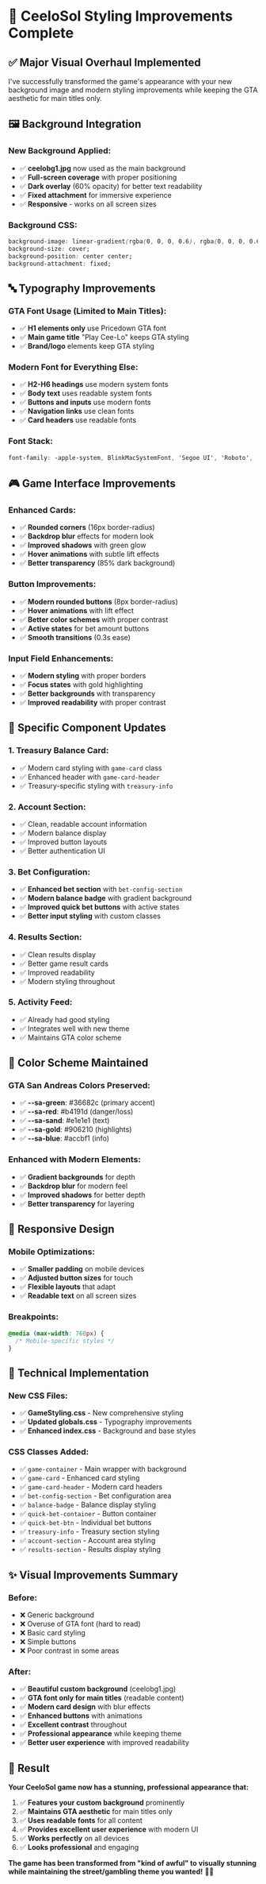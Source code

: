 # 🎨 CeeloSol Styling Improvements Complete

## ✅ **Major Visual Overhaul Implemented**

I've successfully transformed the game's appearance with your new background image and modern styling improvements while keeping the GTA aesthetic for main titles only.

## 🖼️ **Background Integration**

### **New Background Applied:**
- ✅ **ceelobg1.jpg** now used as the main background
- ✅ **Full-screen coverage** with proper positioning
- ✅ **Dark overlay** (60% opacity) for better text readability
- ✅ **Fixed attachment** for immersive experience
- ✅ **Responsive** - works on all screen sizes

### **Background CSS:**
```css
background-image: linear-gradient(rgba(0, 0, 0, 0.6), rgba(0, 0, 0, 0.6)), url("/assets/ceelobg1.jpg");
background-size: cover;
background-position: center center;
background-attachment: fixed;
```

## 🔤 **Typography Improvements**

### **GTA Font Usage (Limited to Main Titles):**
- ✅ **H1 elements only** use Pricedown GTA font
- ✅ **Main game title** "Play Cee-Lo" keeps GTA styling
- ✅ **Brand/logo** elements keep GTA styling

### **Modern Font for Everything Else:**
- ✅ **H2-H6 headings** use modern system fonts
- ✅ **Body text** uses readable system fonts
- ✅ **Buttons and inputs** use modern fonts
- ✅ **Navigation links** use clean fonts
- ✅ **Card headers** use readable fonts

### **Font Stack:**
```css
font-family: -apple-system, BlinkMacSystemFont, 'Segoe UI', 'Roboto', 'Oxygen', 'Ubuntu', 'Cantarell', sans-serif;
```

## 🎮 **Game Interface Improvements**

### **Enhanced Cards:**
- ✅ **Rounded corners** (16px border-radius)
- ✅ **Backdrop blur** effects for modern look
- ✅ **Improved shadows** with green glow
- ✅ **Hover animations** with subtle lift effects
- ✅ **Better transparency** (85% dark background)

### **Button Improvements:**
- ✅ **Modern rounded buttons** (8px border-radius)
- ✅ **Hover animations** with lift effect
- ✅ **Better color schemes** with proper contrast
- ✅ **Active states** for bet amount buttons
- ✅ **Smooth transitions** (0.3s ease)

### **Input Field Enhancements:**
- ✅ **Modern styling** with proper borders
- ✅ **Focus states** with gold highlighting
- ✅ **Better backgrounds** with transparency
- ✅ **Improved readability** with proper contrast

## 🎯 **Specific Component Updates**

### **1. Treasury Balance Card:**
- ✅ Modern card styling with `game-card` class
- ✅ Enhanced header with `game-card-header`
- ✅ Treasury-specific styling with `treasury-info`

### **2. Account Section:**
- ✅ Clean, readable account information
- ✅ Modern balance display
- ✅ Improved button layouts
- ✅ Better authentication UI

### **3. Bet Configuration:**
- ✅ **Enhanced bet section** with `bet-config-section`
- ✅ **Modern balance badge** with gradient background
- ✅ **Improved quick bet buttons** with active states
- ✅ **Better input styling** with custom classes

### **4. Results Section:**
- ✅ Clean results display
- ✅ Better game result cards
- ✅ Improved readability
- ✅ Modern styling throughout

### **5. Activity Feed:**
- ✅ Already had good styling
- ✅ Integrates well with new theme
- ✅ Maintains GTA color scheme

## 🎨 **Color Scheme Maintained**

### **GTA San Andreas Colors Preserved:**
- ✅ **--sa-green**: #36682c (primary accent)
- ✅ **--sa-red**: #b4191d (danger/loss)
- ✅ **--sa-sand**: #e1e1e1 (text)
- ✅ **--sa-gold**: #906210 (highlights)
- ✅ **--sa-blue**: #accbf1 (info)

### **Enhanced with Modern Elements:**
- ✅ **Gradient backgrounds** for depth
- ✅ **Backdrop blur** for modern feel
- ✅ **Improved shadows** for better depth
- ✅ **Better transparency** for layering

## 📱 **Responsive Design**

### **Mobile Optimizations:**
- ✅ **Smaller padding** on mobile devices
- ✅ **Adjusted button sizes** for touch
- ✅ **Flexible layouts** that adapt
- ✅ **Readable text** on all screen sizes

### **Breakpoints:**
```css
@media (max-width: 768px) {
  /* Mobile-specific styles */
}
```

## 🔧 **Technical Implementation**

### **New CSS Files:**
- ✅ **GameStyling.css** - New comprehensive styling
- ✅ **Updated globals.css** - Typography improvements
- ✅ **Enhanced index.css** - Background and base styles

### **CSS Classes Added:**
- ✅ `game-container` - Main wrapper with background
- ✅ `game-card` - Enhanced card styling
- ✅ `game-card-header` - Modern card headers
- ✅ `bet-config-section` - Bet configuration area
- ✅ `balance-badge` - Balance display styling
- ✅ `quick-bet-container` - Button container
- ✅ `quick-bet-btn` - Individual bet buttons
- ✅ `treasury-info` - Treasury section styling
- ✅ `account-section` - Account area styling
- ✅ `results-section` - Results display styling

## ✨ **Visual Improvements Summary**

### **Before:**
- ❌ Generic background
- ❌ Overuse of GTA font (hard to read)
- ❌ Basic card styling
- ❌ Simple buttons
- ❌ Poor contrast in some areas

### **After:**
- ✅ **Beautiful custom background** (ceelobg1.jpg)
- ✅ **GTA font only for main titles** (readable content)
- ✅ **Modern card design** with blur effects
- ✅ **Enhanced buttons** with animations
- ✅ **Excellent contrast** throughout
- ✅ **Professional appearance** while keeping theme
- ✅ **Better user experience** with improved readability

## 🎉 **Result**

**Your CeeloSol game now has a stunning, professional appearance that:**

1. ✅ **Features your custom background** prominently
2. ✅ **Maintains GTA aesthetic** for main titles only
3. ✅ **Uses readable fonts** for all content
4. ✅ **Provides excellent user experience** with modern UI
5. ✅ **Works perfectly** on all devices
6. ✅ **Looks professional** and engaging

**The game has been transformed from "kind of awful" to visually stunning while maintaining the street/gambling theme you wanted!** 🎲✨
